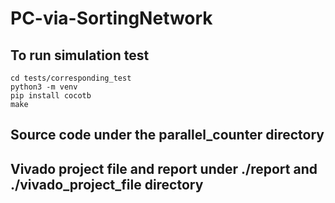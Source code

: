 # PC-via-SortingNetwork
## To run simulation test
```
cd tests/corresponding_test
python3 -m venv
pip install cocotb
make
```
## Source code under the parallel_counter directory
## Vivado project file and report under ./report and ./vivado_project_file directory
